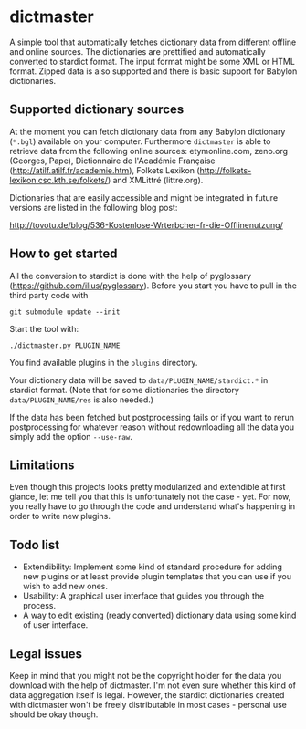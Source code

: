 dictmaster
======

A simple tool that automatically fetches dictionary data from
different offline and online sources.
The dictionaries are prettified and automatically converted to stardict
format.
The input format might be some XML or HTML format. Zipped
data is also supported and there is basic support for Babylon dictionaries.

Supported dictionary sources
---

At the moment you can fetch dictionary data from any Babylon dictionary (`*.bgl`) 
available on your computer.
Furthermore `dictmaster` is able to retrieve data from the following online sources:
etymonline.com, zeno.org (Georges, Pape), Dictionnaire de l'Académie Française (http://atilf.atilf.fr/academie.htm),
Folkets Lexikon (http://folkets-lexikon.csc.kth.se/folkets/) and XMLittré (littre.org).

Dictionaries that are easily accessible and might be integrated in future versions are
listed in the following blog post:

http://tovotu.de/blog/536-Kostenlose-Wrterbcher-fr-die-Offlinenutzung/

How to get started
---

All the conversion to stardict is done with the help of pyglossary
(https://github.com/ilius/pyglossary). Before you start you have
to pull in the third party code with

    git submodule update --init

Start the tool with:

    ./dictmaster.py PLUGIN_NAME
    
You find available plugins in the `plugins` directory.

Your dictionary data will be saved to `data/PLUGIN_NAME/stardict.*` in
stardict format. (Note that for some dictionaries the directory
`data/PLUGIN_NAME/res` is also needed.)

If the data has been fetched but postprocessing fails or if you want to
rerun postprocessing for whatever reason without redownloading all the data
you simply add the option `--use-raw`.

Limitations
---

Even though this projects looks pretty modularized and extendible at first
glance, let me tell you that this is unfortunately not the case - yet.
For now, you really have to go through the code and understand what's happening
in order to write new plugins.

Todo list
---

- Extendibility: Implement some kind of standard procedure for adding new plugins or at 
least provide plugin templates that you can use if you wish to add new ones.
- Usability: A graphical user interface that guides you through the process.
- A way to edit existing (ready converted) dictionary data using some kind
of user interface.

Legal issues
---

Keep in mind that you might not be the copyright holder for the data you download with
the help of dictmaster. I'm not even sure whether this kind of data aggregation itself is legal.
However, the stardict dictionaries created with dictmaster won't be freely distributable
in most cases - personal use should be okay though.
